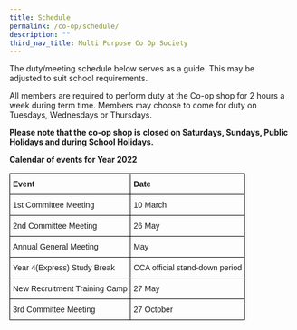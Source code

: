 ```yaml
---
title: Schedule
permalink: /co-op/schedule/
description: ""
third_nav_title: Multi Purpose Co Op Society
---
```

The duty/meeting schedule below serves as a guide. This may be adjusted to suit school requirements.

All members are required to perform duty at the Co-op shop for 2 hours a week during term time. Members may choose to come for duty on Tuesdays, Wednesdays or Thursdays.

**Please note that the co-op shop is** **closed on Saturdays, Sundays, Public Holidays and during School Holidays.**

**Calendar of events for Year 2022**

<style type="text/css">
.tg  {border-collapse:collapse;border-spacing:0;}
.tg td{border-color:black;border-style:solid;border-width:1px;font-family:Arial, sans-serif;font-size:14px;
  overflow:hidden;padding:10px 5px;word-break:normal;}
.tg th{border-color:black;border-style:solid;border-width:1px;font-family:Arial, sans-serif;font-size:14px;
  font-weight:normal;overflow:hidden;padding:10px 5px;word-break:normal;}
.tg .tg-cly1{text-align:left;vertical-align:middle}
.tg .tg-1wig{font-weight:bold;text-align:left;vertical-align:top}
</style>
<table class="tg">
<thead>
  <tr>
    <th class="tg-1wig"><span style="font-weight:bolder">Event</span></th>
    <th class="tg-1wig"><span style="font-weight:bolder">Date</span></th>
  </tr>
</thead>
<tbody>
  <tr>
    <td class="tg-cly1"> 1st Committee Meeting</td>
    <td class="tg-cly1">10 March</td>
  </tr>
  <tr>
    <td class="tg-cly1"> 2nd Committee Meeting</td>
    <td class="tg-cly1">26 May</td>
  </tr>
  <tr>
    <td class="tg-cly1"> Annual General Meeting</td>
    <td class="tg-cly1">May</td>
  </tr>
  <tr>
    <td class="tg-cly1"> Year 4(Express) Study Break</td>
    <td class="tg-cly1">CCA official stand-down period</td>
  </tr>
  <tr>
    <td class="tg-cly1"> New Recruitment Training Camp</td>
    <td class="tg-cly1">27 May</td>
  </tr>
  <tr>
    <td class="tg-cly1"> 3rd  Committee Meeting</td>
    <td class="tg-cly1">27 October</td>
  </tr>
</tbody>
</table>